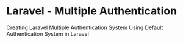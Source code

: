 # Laravel -  Multiple Authentication
Creating Laravel Multiple Authentication System Using Default Authentication System in Laravel 


 
